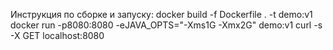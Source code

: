 Инструкция по сборке и запуску:
docker build -f Dockerfile . -t demo:v1
docker run -p8080:8080 -eJAVA_OPTS="-Xms1G -Xmx2G" demo:v1 
curl -s -X GET localhost:8080
